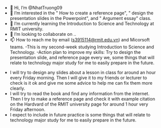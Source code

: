 - 👋 Hi, I’m @NhatTruong09
- 👀 I’m interested in the " How to create a reference page", " design the presentation slides in the Powerpoint", and " Argument essay" class. 
- 🌱 I’m currently learning the Introduction to Science and Technology at RMIT university. 
- 💞️ I’m looking to collaborate on ..
- 📫 How to reach me by email (s3915114@rmit.edu.vn) and Micorsoft teams.
 -This is my second-week studying Introduction to Science and Technology. 
 -Action plan to improve my skills: Try to design the presentation slide, and reference page every we, some things that will relate to technology major study for me to easily prepare in the future. 
 + I will try to design any slides about a lesson in class for around an hour every Friday morning. Then I will give it to my friends or lecturer to check is it ok and give me some advice to help me can fix them more clearly.
 + I will try to read the book and find any information from the internet. Then I try to make a reference page and check it with example citation on the Hardvard of the RMIT university page for around 1 hour very Friday afternoon.
 +  I expect to include in future practice is some things that will relate to technology major study for me to easily prepare in the future.  
<!---
NhatTruong09/NhatTruong09 is a ✨ special ✨ repository because its `README.md` (this file) appears on your GitHub profile.
You can click the Preview link to take a look at your changes.
--->
